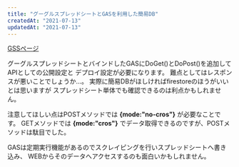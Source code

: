 ```yaml
---
title: "グーグルスプレッドシートとGASを利用した簡易DB"
createdAt: "2021-07-13"
updatedAt: "2021-07-13"
---
```


[GSSページ](/gss)

グーグルスプレッドシートとバインドしたGASにDoGet()とDoPost()を追加してAPIとしての公開設定と
デプロイ設定が必要になります。
難点としてはレスポンスが悪いことでしょうか…。
実際に簡易DBがほしければfirestoreのほうがいいとは思いますが
スプレッドシート単体でも確認できるのは利点かもしれません。

注意してほしい点はPOSTメソッドでは **{mode:"no-cros"}** が必要なことです。
GETメソッドでは **{mode:"cros"}** でデータ取得できるのですが、POSTメソッドは駄目でした。

GASは定期実行機能があるのでスクレイピングを行いスプレッドシートへ書き込み、
WEBからそのデータへアクセスするのも面白いかもしれません。
